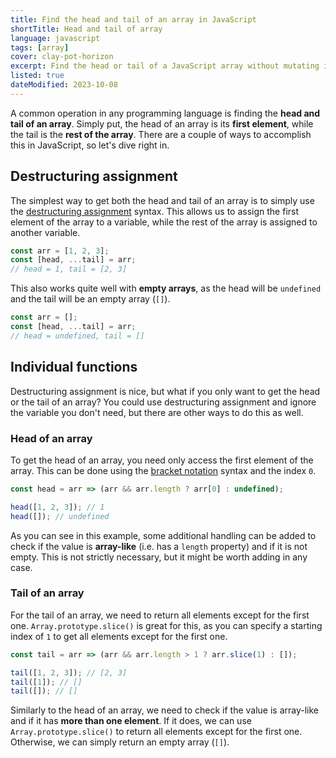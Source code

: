 ```yaml
---
title: Find the head and tail of an array in JavaScript
shortTitle: Head and tail of array
language: javascript
tags: [array]
cover: clay-pot-horizon
excerpt: Find the head or tail of a JavaScript array without mutating it.
listed: true
dateModified: 2023-10-08
---
```


A common operation in any programming language is finding the **head and tail of an array**. Simply put, the head of an array is its **first element**, while the tail is the **rest of the array**. There are a couple of ways to accomplish this in JavaScript, so let's dive right in.

## Destructuring assignment

The simplest way to get both the head and tail of an array is to simply use the [destructuring assignment](/js/s/destructuring-assignment#array-destructuring) syntax. This allows us to assign the first element of the array to a variable, while the rest of the array is assigned to another variable.

```js
const arr = [1, 2, 3];
const [head, ...tail] = arr;
// head = 1, tail = [2, 3]
```

This also works quite well with **empty arrays**, as the head will be `undefined` and the tail will be an empty array (`[]`).

```js
const arr = [];
const [head, ...tail] = arr;
// head = undefined, tail = []
```

## Individual functions

Destructuring assignment is nice, but what if you only want to get the head or the tail of an array? You could use destructuring assignment and ignore the variable you don't need, but there are other ways to do this as well.

### Head of an array

To get the head of an array, you need only access the first element of the array. This can be done using the [bracket notation](https://developer.mozilla.org/en-US/docs/Web/JavaScript/Reference/Operators/Property_accessors#Bracket_notation) syntax and the index `0`.

```js
const head = arr => (arr && arr.length ? arr[0] : undefined);

head([1, 2, 3]); // 1
head([]); // undefined
```

As you can see in this example, some additional handling can be added to check if the value is **array-like** (i.e. has a `length` property) and if it is not empty. This is not strictly necessary, but it might be worth adding in any case.

### Tail of an array

For the tail of an array, we need to return all elements except for the first one. `Array.prototype.slice()` is great for this, as you can specify a starting index of `1` to get all elements except for the first one.

```js
const tail = arr => (arr && arr.length > 1 ? arr.slice(1) : []);

tail([1, 2, 3]); // [2, 3]
tail([1]); // []
tail([]); // []
```

Similarly to the head of an array, we need to check if the value is array-like and if it has **more than one element**. If it does, we can use `Array.prototype.slice()` to return all elements except for the first one. Otherwise, we can simply return an empty array (`[]`).
